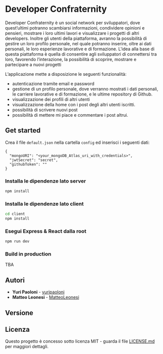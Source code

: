 # Developer Confraternity

Developer Confraternity è un social network per sviluppatori, dove quest’ultimi potranno scambiarsi informazioni, condividere opinioni e pensieri, mostrare i loro ultimi lavori e visualizzare i progetti di altri developers. 
Inoltre gli utenti della piattaforma, avranno la possibilità di gestire un loro profilo personale, nel quale potranno inserire, oltre ai dati personali, le loro esperienze lavorative e di formazione.
L'idea alla base di questa piattaforma è quella di consentire agli sviluppatori di connettersi tra loro, favorendo l’interazione, la possibilità di scoprire, mostrare e partecipare a nuovi progetti

L’applicazione mette a disposizione le seguenti funzionalità:
* autenticazione tramite email e password 
* gestione di un profilo personale, dove verranno mostrati i dati personali, le carriere lavorative e di formazione, e le ultime repository   di Github.
* visualizzazione dei profili di altri utenti
* visualizzazione della home con i post degli altri utenti iscritti.
* possibilità di scrivere nuovi post
* possibilità di mettere mi piace e commentare i post altrui.

## Get started

Crea il file `default.json` nella cartella `config` ed inserisci i seguenti dati:

```
{
  "mongoURI": "<your_mongoDB_Atlas_uri_with_credentials>",
  "jwtSecret": "secret",
  "githubToken": ""
}
```

### Installa le dipendenze lato server

```bash
npm install
```

### Installa le dipendenze lato client

```bash
cd client
npm install
```

### Esegui Express & React dalla root

```bash
npm run dev
```

### Build in production

TBA

## Autori

- **Yuri Paoloni** - [yuripaoloni](https://github.com/yuripaoloni)
- **Matteo Leonesi** - [MatteoLeonesi](https://github.com/MatteoLeonesi)

## Versione



## Licenza

Questo progetto è concesso sotto licenza MIT - guarda il file [LICENSE.md](LICENSE.md) per maggiori dettagli.
